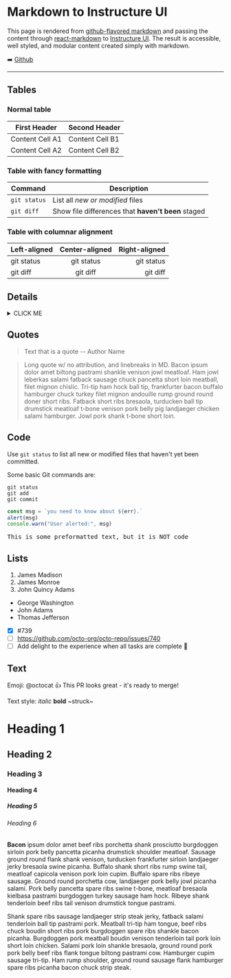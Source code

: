 # Markdown to Instructure UI

This page is rendered from [github-flavored markdown](https://docs.github.com/en/get-started/writing-on-github/getting-started-with-writing-and-formatting-on-github/basic-writing-and-formatting-syntax) and passing the content through [react-markdown](https://github.com/remarkjs/react-markdown) to [Instructure UI](https://instructure.design/).  The result is accessible, well styled, and modular content created simply with markdown.

:arrow_right: [Github](https://github.com/thedannywahl/instructure-security-package/blob/gh-pages/isp-site/src/components/mdtoui.jsx)

<hr />

## Tables

### Normal table

| First Header     | Second Header    |
| ---------------- | ---------------- |
| Content Cell A1  | Content Cell B1  |
| Content Cell A2  | Content Cell B2  |

### Table with fancy formatting

| Command | Description |
| --- | --- |
| `git status` | List all *new or modified* files |
| `git diff` | Show file differences that **haven't been** staged |

### Table with columnar alignment

| Left-aligned | Center-aligned | Right-aligned |
| :---         |     :---:      |          ---: |
| git status   | git status     | git status    |
| git diff     | git diff       | git diff      |

## Details

<details><summary>CLICK ME</summary>

#### We can hide anything

Hello world!

</details>

## Quotes

> Text that is a quote -- Author Name

> Long quote w/ no attribution, and linebreaks in MD. Bacon ipsum dolor amet biltong pastrami shankle venison jowl meatloaf.
> Ham jowl leberkas salami fatback sausage chuck pancetta short loin meatball, filet mignon chislic. 
> Tri-tip ham hock ball tip, frankfurter bacon buffalo hamburger chuck turkey filet mignon andouille rump ground round doner short ribs. 
> Fatback short ribs bresaola, turducken ball tip drumstick meatloaf t-bone venison pork belly pig landjaeger chicken salami hamburger. 
> Jowl pork shank t-bone short loin.

## Code

Use `git status` to list all new or modified files that haven't yet been committed.

Some basic Git commands are:
```
git status
git add
git commit
```

```javascript
const msg = `you need to know about ${err}.`
alert(msg)
console.warn("User alerted:", msg)
```

<pre>This is some preformatted text, but it is NOT code</pre>

## Lists

1. James Madison
2. James Monroe
3. John Quincy Adams

* George Washington
* John Adams
* Thomas Jefferson

- [x] #739
- [ ] https://github.com/octo-org/octo-repo/issues/740
- [ ] Add delight to the experience when all tasks are complete :tada:

## Text

Emoji: @octocat :+1: This PR looks great - it's ready to merge!

Text style: *italic* **bold** ~struck~

# Heading 1
## Heading 2
### Heading 3
#### Heading 4
##### Heading 5
###### Heading 6

**Bacon** ipsum dolor amet beef ribs porchetta shank prosciutto burgdoggen sirloin pork belly pancetta picanha drumstick shoulder meatloaf. Sausage ground round flank shank venison, turducken frankfurter sirloin landjaeger jerky bresaola swine picanha. Buffalo shank short ribs rump swine tail, meatloaf capicola venison pork loin cupim. Buffalo spare ribs ribeye sausage. Ground round porchetta cow, landjaeger pork belly jowl picanha salami. Pork belly pancetta spare ribs swine t-bone, meatloaf bresaola kielbasa pastrami burgdoggen turkey sausage ham hock. Ribeye shank tenderloin beef ribs tail venison drumstick tongue pastrami.

Shank spare ribs sausage landjaeger strip steak jerky, fatback salami tenderloin ball tip pastrami pork. Meatball tri-tip ham tongue, beef ribs chuck boudin short ribs pork burgdoggen spare ribs shankle bacon picanha. Burgdoggen pork meatball boudin venison tenderloin tail pork loin short loin chicken. Salami pork loin shankle bresaola, ground round pork pork belly beef ribs flank tongue biltong pastrami cow. Hamburger cupim sausage tri-tip. Ham rump shoulder, ground round sausage flank hamburger spare ribs picanha bacon chuck strip steak.